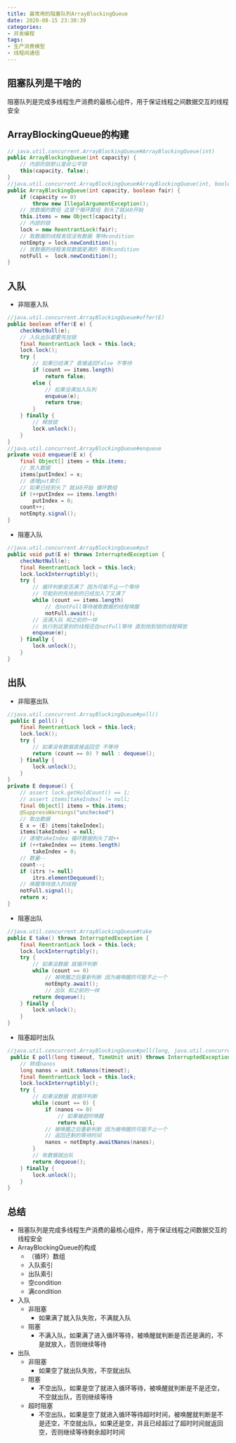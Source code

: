 ```yaml
---
title: 最常用的阻塞队列ArrayBlockingQueue
date: 2020-08-15 23:30:39
categories:
- 并发编程
tags:
- 生产消费模型
- 线程间通信
---
```




## 阻塞队列是干啥的
阻塞队列是完成多线程生产消费的最核心组件，用于保证线程之间数据交互的线程安全


## ArrayBlockingQueue的构建
```java
// java.util.concurrent.ArrayBlockingQueue#ArrayBlockingQueue(int)
public ArrayBlockingQueue(int capacity) {
    // 内部的锁默认是非公平锁
    this(capacity, false);
}
//java.util.concurrent.ArrayBlockingQueue#ArrayBlockingQueue(int, boolean)
public ArrayBlockingQueue(int capacity, boolean fair) {
    if (capacity <= 0)
        throw new IllegalArgumentException();
    // 放数据的数组 这是个循环数组 到头了就从0开始
    this.items = new Object[capacity];
    // 内部的锁
    lock = new ReentrantLock(fair);
    // 取数据的线程发现没有数据 等待condition
    notEmpty = lock.newCondition();
    // 放数据的线程发现数据是满的 等待condition
    notFull =  lock.newCondition();
}
```

## 入队
- 非阻塞入队
```java
//java.util.concurrent.ArrayBlockingQueue#offer(E)
public boolean offer(E e) {
    checkNotNull(e);
    // 入队出队都要先加锁
    final ReentrantLock lock = this.lock;
    lock.lock();
    try {
        // 如果已经满了 直接返回false 不等待
        if (count == items.length)
            return false;
        else {
            // 如果没满加入队列
            enqueue(e);
            return true;
        }
    } finally {
        // 释放锁
        lock.unlock();
    }
}
//java.util.concurrent.ArrayBlockingQueue#enqueue
private void enqueue(E x) {
    final Object[] items = this.items;
    // 放入数据
    items[putIndex] = x;
    // 递增put索引 
    // 如果已经到头了 就从0开始 循环数组
    if (++putIndex == items.length)
        putIndex = 0;
    count++;
    notEmpty.signal();
}
```
- 阻塞入队
```java
//java.util.concurrent.ArrayBlockingQueue#put
public void put(E e) throws InterruptedException {
    checkNotNull(e);
    final ReentrantLock lock = this.lock;
    lock.lockInterruptibly();
    try {
        // 循环判断是否满了 因为可能不止一个等待
        // 可能别的先抢到的已经加入了又满了
        while (count == items.length)
            // 在notFull等待被取数据的线程唤醒
            notFull.await();
        // 没满入队 和之前的一样
        // 执行到这里别的线程还在notFull等待 直到抢到锁的线程释放
        enqueue(e);
    } finally {
        lock.unlock();
    }
}
```

## 出队
- 非阻塞出队
```java
//java.util.concurrent.ArrayBlockingQueue#poll()
 public E poll() {
    final ReentrantLock lock = this.lock;
    lock.lock();
    try {
        // 如果没有数据直接返回空 不等待
        return (count == 0) ? null : dequeue();
    } finally {
        lock.unlock();
    }
}
private E dequeue() {
    // assert lock.getHoldCount() == 1;
    // assert items[takeIndex] != null;
    final Object[] items = this.items;
    @SuppressWarnings("unchecked")
    // 取出数据
    E x = (E) items[takeIndex];
    items[takeIndex] = null;
    // 递增takeIndex 循环数据到头了就++
    if (++takeIndex == items.length)
        takeIndex = 0;
    // 数量--
    count--;
    if (itrs != null)
        itrs.elementDequeued();
    // 唤醒等待放入的线程
    notFull.signal();
    return x;
}
```

- 阻塞出队
```java
//java.util.concurrent.ArrayBlockingQueue#take
public E take() throws InterruptedException {
    final ReentrantLock lock = this.lock;
    lock.lockInterruptibly();
    try {
        // 如果没数据 就循环判断 
        while (count == 0)
            // 被唤醒之后重新判断 因为被唤醒的可能不止一个
            notEmpty.await();
            // 出队 和之前的一样
        return dequeue();
    } finally {
        lock.unlock();
    }
}
```

- 阻塞超时出队
```java
//java.util.concurrent.ArrayBlockingQueue#poll(long, java.util.concurrent.TimeUnit)
 public E poll(long timeout, TimeUnit unit) throws InterruptedException {
    // 转成nanos
    long nanos = unit.toNanos(timeout);
    final ReentrantLock lock = this.lock;
    lock.lockInterruptibly();
    try {
        // 如果没数据 就循环判断 
        while (count == 0) {
            if (nanos <= 0)
                // 如果被超时唤醒
                return null;
            // 被唤醒之后重新判断 因为被唤醒的可能不止一个
            // 返回还剩的等待时间
            nanos = notEmpty.awaitNanos(nanos);
        }
        // 有数据就出队
        return dequeue();
    } finally {
        lock.unlock();
    }
}
```

## 总结
- 阻塞队列是完成多线程生产消费的最核心组件，用于保证线程之间数据交互的线程安全
- ArrayBlockingQueue的构成
    - （循环）数组
    - 入队索引
    - 出队索引
    - 空condition
    - 满condition
- 入队
    - 非阻塞
        - 如果满了就入队失败，不满就入队
    - 阻塞
        - 不满入队，如果满了进入循环等待，被唤醒就判断是否还是满的，不是就放入，否则继续等待
- 出队
    - 非阻塞
        - 如果空了就出队失败，不空就出队
    - 阻塞
        - 不空出队，如果是空了就进入循环等待，被唤醒就判断是不是还空，不空就出队，否则继续等待
    - 超时阻塞
        - 不空出队，如果是空了就进入循环等待超时时间，被唤醒就判断是不是还空，不空就出队，如果还是空，并且已经超过了超时时间就返回空，否则继续等待剩余超时时间
